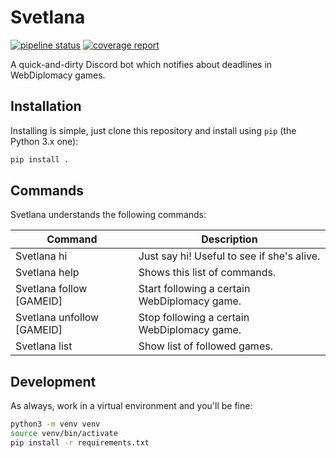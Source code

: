 # Svetlana

[![pipeline status](https://gitlab.jhartog.dev/jhartog/svetlana/badges/master/pipeline.svg)](https://gitlab.jhartog.dev/jhartog/svetlana/-/commits/master)
[![coverage report](https://gitlab.jhartog.dev/jhartog/svetlana/badges/master/coverage.svg)](https://gitlab.jhartog.dev/jhartog/svetlana/-/commits/master)

A quick-and-dirty Discord bot which notifies about deadlines in WebDiplomacy
games.

## Installation

Installing is simple, just clone this repository and install using `pip` (the
Python 3.x one):

```bash
pip install .
```

## Commands

Svetlana understands the following commands:

| Command                    | Description                                    |
|----------------------------|------------------------------------------------|
| Svetlana hi                | Just say hi! Useful to see if she's alive.     |
| Svetlana help              | Shows this list of commands.                   |
| Svetlana follow [GAMEID]   | Start following a certain WebDiplomacy game.   |
| Svetlana unfollow [GAMEID] | Stop following a certain WebDiplomacy game.    |
| Svetlana list              | Show list of followed games.                   |

## Development

As always, work in a virtual environment and you'll be fine:

```bash
python3 -m venv venv
source venv/bin/activate
pip install -r requirements.txt
```
